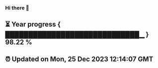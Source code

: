 ### Hi there 👋
⏳ Year progress { █████████████████████████████▁ } 98.22 %
---
⏰ Updated on Mon, 25 Dec 2023 12:14:07 GMT
---
